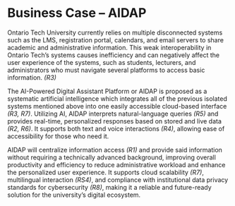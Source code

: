 # Business Case – AIDAP

Ontario Tech University currently relies on multiple disconnected systems such as the LMS, registration portal, calendars, and email servers to share academic and administrative information. This weak interoperability in Ontario Tech’s systems causes inefficiency and can negatively affect the user experience of the systems, such as students, lecturers, and administrators who must navigate several platforms to access basic information. *(R3)*

The AI-Powered Digital Assistant Platform or AIDAP is proposed as a systematic artificial intelligence which integrates all of the previous isolated systems mentioned above into one easily accessible cloud-based interface *(R3, R7)*. Utilizing AI, AIDAP interprets natural-language queries *(R5)* and provides real-time, personalized responses based on stored and live data *(R2, R6)*. It supports both text and voice interactions *(R4)*, allowing ease of accessibility for those who need it.

AIDAP will centralize information access *(R1)* and provide said information without requiring a technically advanced background, improving overall productivity and efficiency to reduce administrative workload and enhance the personalized user experience. It supports cloud scalability *(R7)*, multilingual interaction *(RS4)*, and compliance with institutional data privacy standards for cybersecurity *(R8)*, making it a reliable and future-ready solution for the university’s digital ecosystem.
